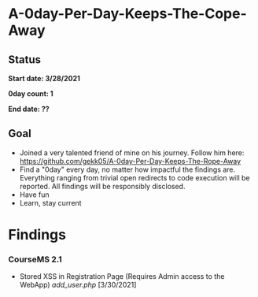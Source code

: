 # A-0day-Per-Day-Keeps-The-Cope-Away

## Status 

**Start date: 3/28/2021**

**0day count: 1**

**End date: ??**

## Goal 
* Joined a very talented friend of mine on his journey. Follow him here: https://github.com/gekk05/A-0day-Per-Day-Keeps-The-Rope-Away
* Find a "0day" every day, no matter how impactful the findings are. Everything ranging from trivial open redirects to code execution will be reported. All findings will be responsibly disclosed.
* Have fun
* Learn, stay current


<h1> Findings </h1>

### CourseMS 2.1

* Stored XSS in Registration Page (Requires Admin access to the WebApp)  *add_user.php* [3/30/2021]

